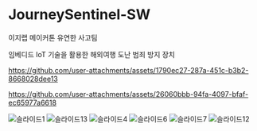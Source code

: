 # JourneySentinel-SW

이지랩 메이커톤 유연한 사고팀


임베디드 IoT 기술을 활용한 해외여행 도난 범죄 방지 장치

https://github.com/user-attachments/assets/1790ec27-287a-451c-b3b2-8668028dee13

https://github.com/user-attachments/assets/26060bbb-94fa-4097-bfaf-ec65977a6618

![슬라이드1](https://github.com/user-attachments/assets/f697cbb3-20ac-42fd-8dd8-4dce1d31442c)
![슬라이드13](https://github.com/user-attachments/assets/17c9e81d-cb5b-41ec-ae82-cb993bbf74c8)
![슬라이드4](https://github.com/user-attachments/assets/25a06a9f-2e77-4b4e-afb2-29d4f68b95d5)
![슬라이드6](https://github.com/user-attachments/assets/874cfc1f-072a-4313-9507-f0c9740ecd5d)
![슬라이드7](https://github.com/user-attachments/assets/1f2b9608-b8d2-44eb-9141-5ace51e818de)
![슬라이드12](https://github.com/user-attachments/assets/3261ccde-316b-486f-b8ab-b9344088bddb)
